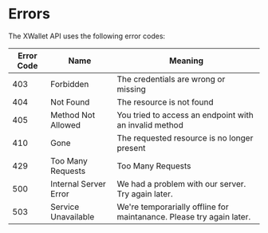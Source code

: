 # Errors


The XWallet API uses the following error codes:


Error Code | Name | Meaning
---------- | ------- | -------
403 | Forbidden | The credentials are wrong or missing
404 | Not Found | The resource is not found
405 | Method Not Allowed | You tried to access an endpoint with an invalid method
410 | Gone | The requested resource is no longer present
429 | Too Many Requests | Too Many Requests
500 | Internal Server Error | We had a problem with our server. Try again later.
503 | Service Unavailable | We're temporarially offline for maintanance. Please try again later.
